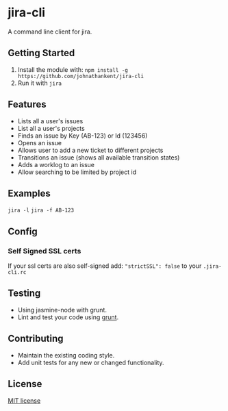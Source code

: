 # jira-cli

A command line client for jira.

## Getting Started
1.  Install the module with: `npm install -g https://github.com/johnathankent/jira-cli`
2.  Run it with `jira`

## Features
*  Lists all a user's issues
*  List all a user's projects
*  Finds an issue by Key (AB-123) or Id (123456)
*  Opens an issue
*  Allows user to add a new ticket to different projects
*  Transitions an issue (shows all available transition states)
*  Adds a worklog to an issue
*  Allow searching to be limited by project id

## Examples
`jira -l`
`jira -f AB-123`

## Config

### Self Signed SSL certs
If your ssl certs are also self-signed add: `"strictSSL": false` to your `.jira-cli.rc`

## Testing
* Using jasmine-node with grunt.
* Lint and test your code using [grunt](https://github.com/gruntjs/grunt).

## Contributing
* Maintain the existing coding style.
* Add unit tests for any new or changed functionality.

## License

[MIT license](LICENSE.md)
